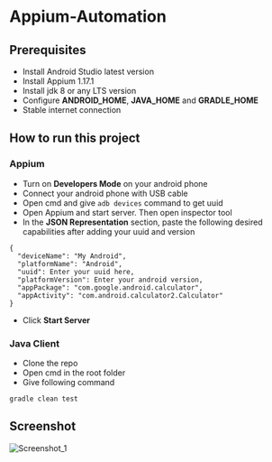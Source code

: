 # Appium-Automation
## Prerequisites
* Install Android Studio latest version
* Install Appium 1.17.1
* Install jdk 8 or any LTS version
* Configure **ANDROID_HOME**, **JAVA_HOME** and **GRADLE_HOME**
* Stable internet connection

## How to run this project
### Appium
* Turn on **Developers Mode** on your android phone
* Connect your android phone with USB cable
* Open cmd and give ```adb devices``` command to get uuid 
* Open Appium and start server. Then open inspector tool
* In the **JSON Representation** section, paste the following desired capabilities after adding your uuid and version

```
{
  "deviceName": "My Android",
  "platformName": "Android",
  "uuid": Enter your uuid here,
  "platformVersion": Enter your android version,
  "appPackage": "com.google.android.calculator",
  "appActivity": "com.android.calculator2.Calculator"
}
```
* Click **Start Server**
### Java Client
* Clone the repo
* Open cmd in the root folder
* Give following command
```
gradle clean test
```

## Screenshot

![Screenshot_1](https://user-images.githubusercontent.com/71173675/153359911-2458e459-35ca-4496-85af-33f7682d0912.png)
